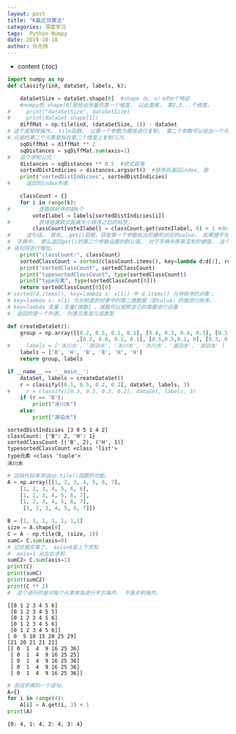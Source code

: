 ```yaml
---
layout: post
title: "K最近邻算法"
categories: 深度学习
tags:  Python Numpy
date: 2019-10-18
author: 孙光林
---
```

* content
{:toc}


```python
import numpy as np
def classify(inX, dataSet, labels, k):

    dataSetSize = dataSet.shape[0]  #shape（m, n）m列n个特征
    #numpy的.shape[0]是给出张量的第一个维度， 以此类推， 第2,3...个维度。
#     print("dataSetSize", dataSetSize)
#     print(dataSet.shape[1])
    diffMat = np.tile(inX, (dataSetSize, 1)) - dataSet
# 这个是矩阵操作， tile函数， 以第一个参数为模版进行复制， 第二个参数可以给出一个元祖， 元祖的第一个元素，是指在第一个维度上复制几次， 
# 元祖的第二个元素是指在第二个维度上复制几次。 
    sqDiffMat = diffMat ** 2
    sqDistances = sqDiffMat.sum(axis=1)
#   这个求和公式：
    distances = sqDistances ** 0.5  #欧式距离
    sortedDistIndicies = distances.argsort()  #排序并返回index, 是
    print("sortedDistIndicies", sortedDistIndicies)
#     返回的index列表

    classCount = {}
    for i in range(k):
#         选取排好序的前k个
        voteIlabel = labels[sortedDistIndicies[i]]
#         获得依据欧式距离大小排序之后的标签， 
        classCount[voteIlabel] = classCount.get(voteIlabel, 0) + 1 #default 0
#     这句话， 首先，.get()函数，获取第一个参数给出的键所对应的value， 如果键不在
#  字典中， 那么返回get()的第二个参数设置的默认值。 对于字典中原来没有的键值， 这个
# 语句将进行增加。 
    print("classCount:", classCount)
    sortedClassCount = sorted(classCount.items(), key=lambda d:d[1], reverse=True)
    print("sortedClassCount", sortedClassCount)
    print("typesortedClassCount", type(sortedClassCount))
    print("type元素", type(sortedClassCount[0]))
    return sortedClassCount[0][0]
# sorted(d.items(), key=lambda x: x[1]) 中 d.items() 为待排序的对象；
# key=lambda x: x[1] 为对前面的对象中的第二维数据（即value）的值进行排序。 
# key=lambda 变量：变量[维数] 。维数可以按照自己的需要进行设置
#  返回的是一个列表， 列表元素是元组类型
```


```python
def createDataSet():
    group = np.array([[0.2, 0.5, 0.1, 0.1], [0.4, 0.3, 0.4, 0.3], [0.3, 0.4, 0.6, 0.3]
                      ,[0.2, 0.6, 0.2, 0.1], [0.5,0.5,0.1, 0], [0.3, 0.3, 0.4, 0.4]])
#     labels = ['冰川水', '湖泊水', '冰川水', '冰川水'，'湖泊水'，'湖泊水' ]
    labels = ['B', 'H', 'B', 'B', 'H', 'H']
    return group, labels
```


```python
if __name__ == '__main__':
    dataSet, labels = createDataSet()
    r = classify([0.1, 0.5, 0.2, 0.2], dataSet, labels, 3)
#     r = classify([0.3, 0.3, 0.3, 0.2], dataSet, labels, 3)
    if (r == 'B'):
        print("冰川水")
    else:
        print("湖泊水")
```

    sortedDistIndicies [3 0 5 1 4 2]
    classCount: {'B': 2, 'H': 1}
    sortedClassCount [('B', 2), ('H', 1)]
    typesortedClassCount <class 'list'>
    type元素 <class 'tuple'>
    冰川水
    


```python
# 这段代码来测试np.tile()函数的功能。 
A = np.array([[1, 2, 3, 4, 5, 6, 7],
    [1, 2, 3, 4, 5, 6, 6], 
    [1, 2, 3, 4, 5, 6, 7],
    [1, 2, 3, 4, 5, 6, 7],
     [1, 2, 3, 4, 5, 6, 7]])

B = [1, 1, 1, 1, 1, 1,1]
size = A.shape[0]
C = A - np.tile(B, (size, 1))
sumC= C.sum(axis=0)
# 记住就完事了， axis=0是上下求和
#  axis=1 从左右求和
sumC2= C.sum(axis=1)
print(C)
print(sumC)
print(sumC2)
print(C ** 2) 
#  这个进行的是对每个元素单独进行平方操作， 不是点积操作。
```

    [[0 1 2 3 4 5 6]
     [0 1 2 3 4 5 5]
     [0 1 2 3 4 5 6]
     [0 1 2 3 4 5 6]
     [0 1 2 3 4 5 6]]
    [ 0  5 10 15 20 25 29]
    [21 20 21 21 21]
    [[ 0  1  4  9 16 25 36]
     [ 0  1  4  9 16 25 25]
     [ 0  1  4  9 16 25 36]
     [ 0  1  4  9 16 25 36]
     [ 0  1  4  9 16 25 36]]
    


```python
# 测试字典的一个语句。 
A={}
for i in range(4):
    A[i] = A.get(i, 3) + 1
print(A)
```

    {0: 4, 1: 4, 2: 4, 3: 4}
    


```python

```

